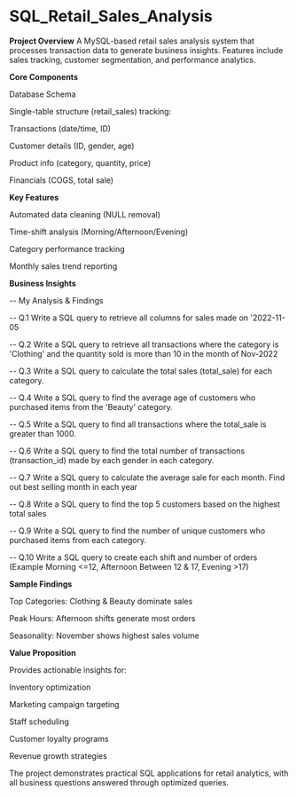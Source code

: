# SQL_Retail_Sales_Analysis

**Project Overview**
A MySQL-based retail sales analysis system that processes transaction data to generate business insights. Features include sales tracking, customer segmentation, and performance analytics.


**Core Components**

Database Schema

Single-table structure (retail_sales) tracking:

Transactions (date/time, ID)

Customer details (ID, gender, age)

Product info (category, quantity, price)

Financials (COGS, total sale)



**Key Features**

Automated data cleaning (NULL removal)

Time-shift analysis (Morning/Afternoon/Evening)

Category performance tracking

Monthly sales trend reporting



**Business Insights**

-- My Analysis & Findings

-- Q.1 Write a SQL query to retrieve all columns for sales made on '2022-11-05

-- Q.2 Write a SQL query to retrieve all transactions where the category is 'Clothing' and the quantity sold is more than 10 in the month of Nov-2022

-- Q.3 Write a SQL query to calculate the total sales (total_sale) for each category.

-- Q.4 Write a SQL query to find the average age of customers who purchased items from the 'Beauty' category.

-- Q.5 Write a SQL query to find all transactions where the total_sale is greater than 1000.

-- Q.6 Write a SQL query to find the total number of transactions (transaction_id) made by each gender in each category.

-- Q.7 Write a SQL query to calculate the average sale for each month. Find out best selling month in each year

-- Q.8 Write a SQL query to find the top 5 customers based on the highest total sales 

-- Q.9 Write a SQL query to find the number of unique customers who purchased items from each category.

-- Q.10 Write a SQL query to create each shift and number of orders (Example Morning <=12, Afternoon Between 12 & 17, Evening >17)




**Sample Findings**

Top Categories: Clothing & Beauty dominate sales

Peak Hours: Afternoon shifts generate most orders

Seasonality: November shows highest sales volume



**Value Proposition**

Provides actionable insights for:

Inventory optimization

Marketing campaign targeting

Staff scheduling

Customer loyalty programs

Revenue growth strategies

The project demonstrates practical SQL applications for retail analytics, with all business questions answered through optimized queries.

